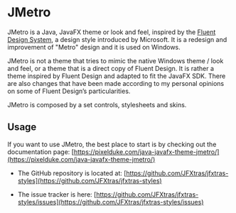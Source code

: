 # JMetro

JMetro is a Java, JavaFX theme or look and feel, inspired by
the [Fluent Design System](https://fluent2.microsoft.design/), a design style introduced by Microsoft. It is a redesign
and improvement of "Metro" design and it is used on Windows.

JMetro is not a theme that tries to mimic the native Windows theme / look and feel, or a theme that is a direct copy of
Fluent Design. It is rather a theme inspired by Fluent Design and adapted to fit the JavaFX SDK. There are also changes
that have been made according to my personal opinions on some of Fluent Design’s particularities.

JMetro is composed by a set controls, stylesheets and skins.

## Usage

If you want to use JMetro, the best place to start is by checking out the documentation
page: [https://pixelduke.com/java-javafx-theme-jmetro/](https://pixelduke.com/java-javafx-theme-jmetro/)

- The GitHub repository is located
  at: [https://github.com/JFXtras/jfxtras-styles](https://github.com/JFXtras/jfxtras-styles)

- The issue tracker is
  here: [https://github.com/JFXtras/jfxtras-styles/issues](https://github.com/JFXtras/jfxtras-styles/issues)